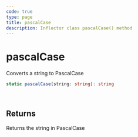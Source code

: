 ```yaml
---
code: true
type: page
title: pascalCase
description: Inflector class pascalCase() method
---
```


# pascalCase

<SinceBadge version="2.12.0" />

Converts a string to PascalCase

```ts
static pascalCase(string: string): string
```

<br/>

## Returns

Returns the string in PascalCase
